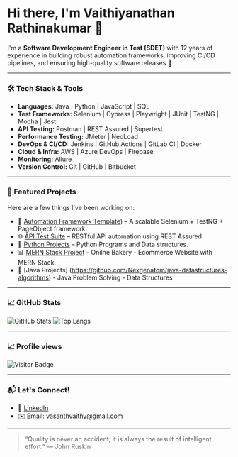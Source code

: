 # Hi there, I'm Vaithiyanathan Rathinakumar 👋

I'm a **Software Development Engineer in Test (SDET)** with 12 years of experience in building robust automation frameworks, improving CI/CD pipelines, and ensuring high-quality software releases 🚀

---

### 🛠️ Tech Stack & Tools
- **Languages:** Java | Python | JavaScript | SQL
- **Test Frameworks:** Selenium | Cypress | Playwright | JUnit | TestNG | Mocha | Jest
- **API Testing:** Postman | REST Assured | Supertest
- **Performance Testing:** JMeter | NeoLoad
- **DevOps & CI/CD:** Jenkins | GitHub Actions | GitLab CI | Docker
- **Cloud & Infra:** AWS | Azure DevOps | Firebase
- **Monitoring:** Allure 
- **Version Control:** Git | GitHub | Bitbucket

---

### 🧪 Featured Projects
Here are a few things I’ve been working on:

- 🔧 [Automation Framework Template](https://github.com/Nexgenatom/webautomation-bdd)) – A scalable Selenium + TestNG + PageObject framework.
- 🌐 [API Test Suite](https://github.com/Nexgenatom/api-automation-restassured) – RESTful API automation using REST Assured.
- 🎯 [Python Projects](https://github.com/Nexgenatom/python-general-dsa) – Python Programs and Data structures.
- 📊 [MERN Stack Project](https://github.com/Nexgenatom/Bakery) – Onilne Bakery - Ecommerce Website with MERN Stack.
- 🔧  [Java Projects] (https://github.com/Nexgenatom/java-datastructures-algorithms) - Java Problem Solving - Data Structures

---

### 📈 GitHub Stats

![GitHub Stats](https://github-readme-stats.vercel.app/api?username=Nexgenatom&show_icons=true&theme=radical&v=1)
![Top Langs](https://github-readme-stats.vercel.app/api/top-langs/?username=Nexgenatom&layout=compact&theme=react)

---
### 📈 Profile views
![Visitor Badge](https://visitor-badge.laobi.icu/badge?page_id=yourusername.yourusername)

------

### 📬 Let's Connect!
- 💼 [LinkedIn]([https://www.linkedin.com/in/vaithyanathan-r-760b15b7/])
- ✉️ Email: vasanthvaithy@gmail.com

---

> “Quality is never an accident; it is always the result of intelligent effort.” — John Ruskin

